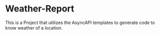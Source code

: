# Weather-Report
This is a Project that utilizes the AsyncAPI templates to generate code to know weather of a location.
